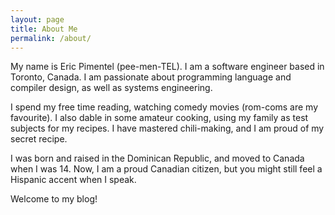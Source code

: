 ```yaml
---
layout: page
title: About Me
permalink: /about/
---
```

My name is Eric Pimentel (pee-men-TEL). I am a software engineer based in
Toronto, Canada. I am passionate about programming language and compiler
design, as well as systems engineering.

I spend my free time reading, watching comedy movies (rom-coms are my
favourite). I also dable in some amateur cooking, using my family as test
subjects for my recipes. I have mastered chili-making, and I am proud of
my secret recipe.

I was born and raised in the Dominican Republic, and moved to Canada when
I was 14. Now, I am a proud Canadian citizen, but you might still feel
a Hispanic accent when I speak.

Welcome to my blog!


